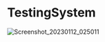 # TestingSystem
![Screenshot_20230112_025011](https://user-images.githubusercontent.com/102380592/212047891-8fbbf779-b991-4305-891d-b05c238e8ce8.png)

